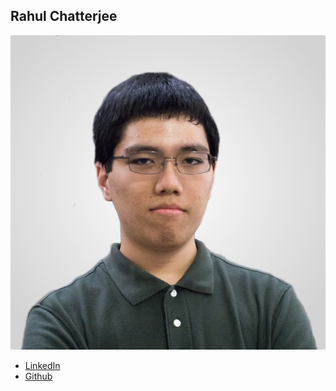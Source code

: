 Rahul Chatterjee
----------------

![](photos/jared-wong.jpg)

* [LinkedIn](https://github.com/techlover1://www.linkedin.com/in/jaredmwong/)
* [Github](https://github.com/techlover10)
